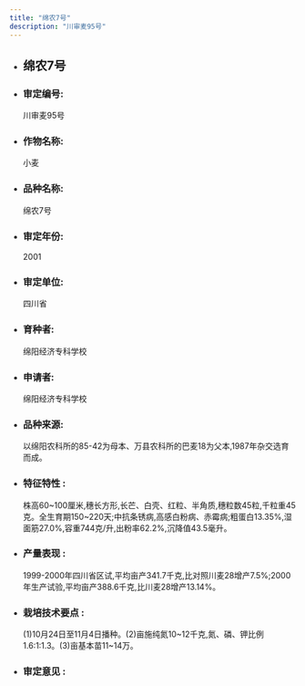 ```yaml
---
title: "绵农7号"
description: "川审麦95号"
---
```

* ## 绵农7号
* ###  审定编号:  
   川审麦95号

*  ### 作物名称:  
   小麦

*   ###  品种名称: 
    绵农7号

*   ### 审定年份: 
    2001

*   ### 审定单位:  
    四川省

*   ### 育种者:  
    绵阳经济专科学校

*   ### 申请者:  
    绵阳经济专科学校

*   ### 品种来源:  
    以绵阳农科所的85-42为母本、万县农科所的巴麦18为父本,1987年杂交选育而成。

*   ### 特征特性 : 
    株高60~100厘米,穗长方形,长芒、白壳、红粒、半角质,穗粒数45粒,千粒重45克。全生育期150~220天;中抗条锈病,高感白粉病、赤霉病;粗蛋白13.35%,湿面筋27.0%,容重744克/升,出粉率62.2%,沉降值43.5毫升。

*   ### 产量表现 : 
    1999-2000年四川省区试,平均亩产341.7千克,比对照川麦28增产7.5%;2000年生产试验,平均亩产388.6千克,比川麦28增产13.14%。

*   ### 栽培技术要点 : 
    (1)10月24日至11月4日播种。(2)亩施纯氮10~12千克,氮、磷、钾比例1.6:1:1.3。(3)亩基本苗11~14万。

*   ### 审定意见 : 
    
